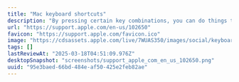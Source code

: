 ```yaml
---
title: "Mac keyboard shortcuts"
description: "By pressing certain key combinations, you can do things that normally need a mouse, trackpad, or other input device."
url: "https://support.apple.com/en-us/102650"
favicon: "https://support.apple.com/favicon.ico"
image: "https://cdsassets.apple.com/live/7WUAS350/images/social/keyboards-social-card.jpg"
tags: []
lastReviewAt: "2025-03-18T04:51:09.976Z"
desktopSnapshot: "screenshots/support_apple_com_en_us_102650.png"
uuid: "95e3baed-66bd-484e-af50-425e2feb82ae"
---
```

